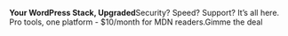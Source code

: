 **Your WordPress Stack, Upgraded**Security? Speed? Support? It’s all here. Pro tools, one platform - $10/month for MDN readers.Gimme the deal
